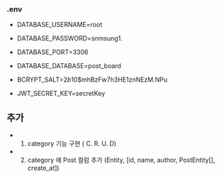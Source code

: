 ### .env
* DATABASE_USERNAME=root
* DATABASE_PASSWORD=snmsung1.
* DATABASE_PORT=3306
* DATABASE_DATABASE=post_board

* BCRYPT_SALT=$2b$10$mhBzFw7h3HE1znNEzM.NPu
* JWT_SECRET_KEY=secretKey

## 추가
* 1. category 기능 구현 ( C. R. U. D)
* 2. category 에 Post 컬럼 추가 (Entity, [id, name, author, PostEntity[], create_at])
